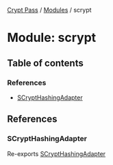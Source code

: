 [Crypt Pass](../README.md) / [Modules](../modules.md) / scrypt

# Module: scrypt

## Table of contents

### References

- [SCryptHashingAdapter](scrypt.md#scrypthashingadapter)

## References

### SCryptHashingAdapter

Re-exports [SCryptHashingAdapter](../classes/index.SCryptHashingAdapter.md)
